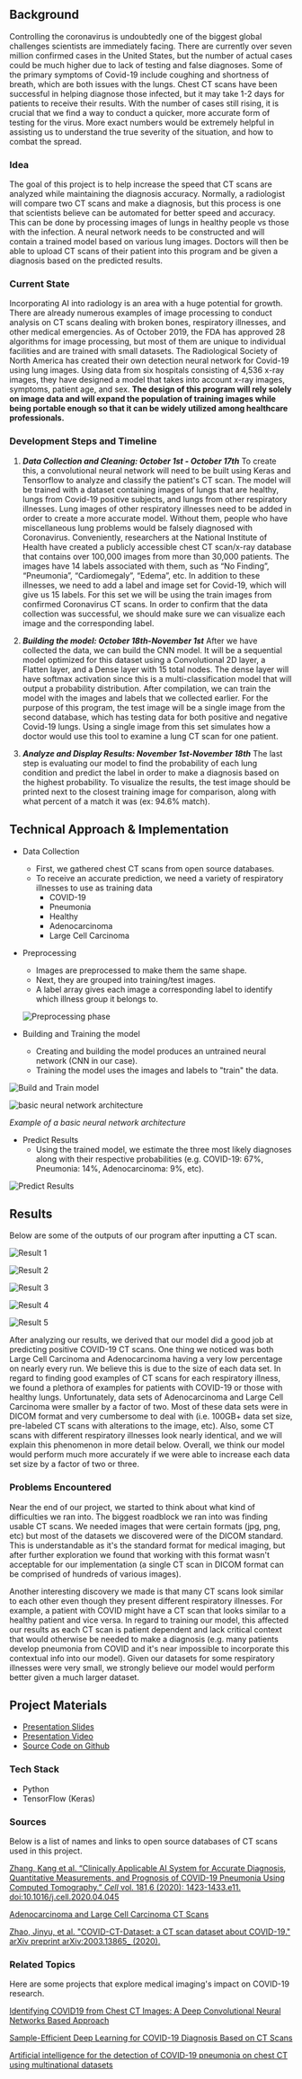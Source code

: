 
## Background
Controlling the coronavirus is undoubtedly one of the biggest global challenges scientists are immediately facing. There are currently over seven million confirmed cases in the United States, but the number of actual cases could be much higher due to lack of testing and false diagnoses. Some of the primary symptoms of Covid-19 include coughing and shortness of breath, which are both issues with the lungs. Chest CT scans have been successful in helping diagnose those infected, but it may take 1-2 days for patients to receive their results. With the number of cases still rising, it is crucial that we find a way to conduct a quicker, more accurate form of testing for the virus. More exact numbers would be extremely helpful in assisting us to understand the true severity of the situation, and how to combat the spread.

### Idea

The goal of this project is to help increase the speed that CT scans are analyzed while maintaining the diagnosis accuracy. Normally, a radiologist will compare two CT scans and make a diagnosis, but this process is one that scientists believe can be automated for better speed and accuracy. This can be done by processing images of lungs in healthy people vs those with the infection. A neural network needs to be constructed and will contain a trained model based on various lung images. Doctors will then be able to upload CT scans of their patient into this program and be given a diagnosis based on the predicted results.

### Current State

Incorporating AI into radiology is an area with a huge potential for growth. There are already numerous examples of image processing to conduct analysis on CT scans dealing with broken bones, respiratory illnesses, and other medical emergencies. As of October 2019, the FDA has approved 28 algorithms for image processing, but most of them are unique to individual facilities and are trained with small datasets. The Radiological Society of North America has created their own detection neural network for Covid-19 using lung images. Using data from six hospitals consisting of 4,536 x-ray images, they have designed a model that takes into account x-ray images, symptoms, patient age, and sex. **The design of this program will rely solely on image data and will expand the population of training images while being portable enough so that it can be widely utilized among healthcare professionals.**

### Development Steps and Timeline

 1. ***Data Collection and Cleaning: October 1st - October 17th***
    To create this, a convolutional neural network will need to be built using Keras and Tensorflow to analyze and classify the patient's CT scan. The model will be trained with a dataset containing images of lungs that are healthy, lungs from Covid-19 positive subjects, and lungs from other respiratory illnesses. Lung images of other respiratory illnesses need to be added in order to create a more accurate model. Without them, people who have miscellaneous lung problems would be falsely diagnosed with Coronavirus. Conveniently, researchers at the National Institute of Health have created a publicly accessible chest CT scan/x-ray database that contains over 100,000 images from more than 30,000 patients. The images have 14 labels associated with them, such as “No Finding”, “Pneumonia”, “Cardiomegaly”, “Edema”, etc. In addition to these illnesses, we need to add a label and image set for Covid-19, which will give us 15 labels. For this set we will be using the train images from confirmed Coronavirus CT scans. In order to confirm that the data collection was successful, we should make sure we can visualize each image and the corresponding label.

2.  ***Building the model: October 18th-November 1st***
    After we have collected the data, we can build the CNN model. It will be a sequential model optimized for this dataset using a Convolutional 2D layer, a Flatten layer, and a Dense layer with 15 total nodes. The dense layer will have softmax activation since this is a multi-classification model that will output a probability distribution. After compilation, we can train the model with the images and labels that we collected earlier. For the purpose of this program, the test image will be a single image from the second database, which has testing data for both positive and negative Covid-19 lungs. Using a single image from this set simulates how a doctor would use this tool to examine a lung CT scan for one patient.
3. ***Analyze and Display Results: November 1st-November 18th***
    The last step is evaluating our model to find the probability of each lung condition and predict the label in order to make a diagnosis based on the highest probability. To visualize the results, the test image should be printed next to the closest training image for comparison, along with what percent of a match it was (ex: 94.6% match).

## Technical Approach & Implementation

 - Data Collection
	 - First, we gathered chest CT scans from open source databases.
	 - To receive an accurate prediction, we need a variety of respiratory illnesses to use as training data
		 - COVID-19
		 - Pneumonia
		 - Healthy
		 - Adenocarcinoma
		 - Large Cell Carcinoma
 - Preprocessing
	 - Images are preprocessed to make them the same shape.
	 - Next, they are grouped into training/test images.
	 - A label array gives each image a corresponding label to identify which illness group it belongs to.
	 
	 ![Preprocessing phase](https://i.imgur.com/4h25i3J.png)

 - Building and Training the model
	 - Creating and building the model produces an untrained neural network (CNN in our case).
	 - Training the model uses the images and labels to "train" the data.

![Build and Train model](https://i.imgur.com/7Q3lWM9.png)

![basic neural network architecture](https://i.imgur.com/60TC6W4.png)
  
*Example of a basic neural network architecture*
 - Predict Results
	 - Using the trained model, we estimate the three most likely diagnoses along with their respective probabilities (e.g. COVID-19: 67%, Pneumonia: 14%, Adenocarcinoma: 9%, etc).
	
![Predict Results](https://i.imgur.com/bmCkDdO.png)

## Results
Below are some of the outputs of our program after inputting a CT scan.

![Result 1](https://i.imgur.com/PvdOZ6U.png)

![Result 2](https://i.imgur.com/Rgm0L6J.png)

![Result 3](https://i.imgur.com/ol9RDMx.png)

![Result 4](https://i.imgur.com/EG8J30U.png)

![Result 5](https://i.imgur.com/YhVFiBw.png)

After analyzing our results, we derived that our model did a good job at predicting positive COVID-19 CT scans. One thing we noticed was both Large Cell Carcinoma and Adenocarcinoma having a very low percentage on nearly every run. We believe this is due to the size of each data set. In regard to finding good examples of CT scans for each respiratory illness, we found a plethora of examples for patients with COVID-19 or those with healthy lungs. Unfortunately, data sets of Adenocarcinoma and Large Cell Carcinoma were smaller by a factor of two. Most of these data sets were in DICOM format and very cumbersome to deal with (i.e. 100GB+ data set size, pre-labeled CT scans with alterations to the image, etc). Also, some CT scans with different respiratory illnesses look nearly identical, and we will explain this phenomenon in more detail below. Overall, we think our model would perform much more accurately if we were able to increase each data set size by a factor of two or three.

### Problems Encountered
Near the end of our project, we started to think about what kind of difficulties we ran into. The biggest roadblock we ran into was finding usable CT scans. We needed images that were certain formats (jpg, png, etc) but most of the datasets we discovered were of the DICOM standard. This is understandable as it's the standard format for medical imaging, but after further exploration we found that working with this format wasn't acceptable for our implementation (a single CT scan in DICOM format can be comprised of hundreds of various images).

Another interesting discovery we made is that many CT scans look similar to each other even though they present different respiratory illnesses. For example, a patient with COVID might have a CT scan that looks similar to a healthy patient and vice versa. In regard to training our model, this affected our results as each CT scan is patient dependent and lack critical context that would otherwise be needed to make a diagnosis (e.g. many patients develop pneumonia from COVID and it's near impossible to incorporate this contextual info into our model). Given our datasets for some respiratory illnesses were very small, we strongly believe our model would perform better given a much larger dataset.

## Project Materials

 - [Presentation Slides](https://docs.google.com/presentation/d/1nr-n63nrJ9jsreuh-RTk1XlCcX8rok-jeBqi4GhL3zY/edit?usp=sharing)
 - [Presentation Video](https://drive.google.com/file/d/1iFuPBp_VFopdzyHgY0gxxrm1S4wjgs4a/view?usp=sharing)
 - [Source Code on Github](https://github.com/sgronseth/CovidLungAnalysis)

### Tech Stack
 - Python
 - TensorFlow (Keras)

### Sources
Below is a list of names and links to open source databases of CT scans used in this project.

[Zhang, Kang et al. “Clinically Applicable AI System for Accurate Diagnosis, Quantitative Measurements, and Prognosis of COVID-19 Pneumonia Using Computed Tomography.” _Cell_ vol. 181,6 (2020): 1423-1433.e11. doi:10.1016/j.cell.2020.04.045](https://www.ncbi.nlm.nih.gov/pmc/articles/PMC7196900/)

[Adenocarcinoma and Large Cell Carcinoma CT Scans](https://www.kaggle.com/mohamedhanyyy/chest-ctscan-images/metadata)

[Zhao, Jinyu, et al. "COVID-CT-Dataset: a CT scan dataset about COVID-19."  arXiv preprint arXiv:2003.13865_  (2020).](https://arxiv.org/abs/2003.13865)

### Related Topics
Here are some projects that explore medical imaging's impact on COVID-19 research.

[Identifying COVID19 from Chest CT Images: A Deep Convolutional Neural Networks Based Approach](https://www.hindawi.com/journals/jhe/2020/8843664/)

[Sample-Efficient Deep Learning for COVID-19 Diagnosis Based on CT Scans](https://www.medrxiv.org/content/10.1101/2020.04.13.20063941v1)

[Artificial intelligence for the detection of COVID-19 pneumonia on chest CT using multinational datasets](https://www.nature.com/articles/s41467-020-17971-2)

